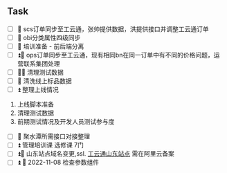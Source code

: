## Task
- [ ] 🔼 scs订单同步至工云通，张帅提供数据，洪提供接口并调整工云通订单 
- [ ] 📅 obi分类属性四级同步
- [ ] 📅 培训准备 - 前后端分离
- [ ] ⏫📅 ops订单同步至工云通，现有相同bn在同一订单中有不同的价格问题，运营联系集团处理
- [ ] 🔼📅 清理测试数据  
- [ ] 🔼 清洗线上标品数据
- [ ] ⏫ 整理上线情况
1. 上线脚本准备
2. 清理测试数据
3. 前期测试情况及开发人员测试参与度
- [ ] 🔼 聚水潭所需接口对接整理
- [ ] ⏫ 管理培训课 选修课 7门
- [ ] ⏫📅 山东站点域名变更,ssl. [工云通山东站点](https://www.sdgytmro.com/) 需在阿里云备案
- [ ] ⏫ 📅 2022-11-08 检查参数组件